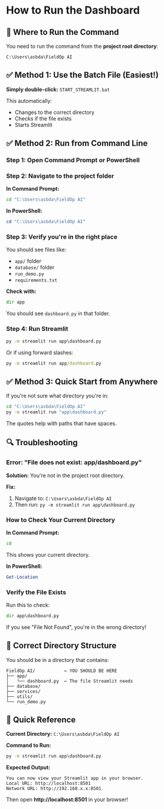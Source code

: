 # How to Run the Dashboard

## 📍 Where to Run the Command

You need to run the command from the **project root directory**:
```
C:\Users\asbda\FieldOp AI
```

## ✅ Method 1: Use the Batch File (Easiest!)

**Simply double-click:** `START_STREAMLIT.bat`

This automatically:
- Changes to the correct directory
- Checks if the file exists
- Starts Streamlit

## ✅ Method 2: Run from Command Line

### Step 1: Open Command Prompt or PowerShell

### Step 2: Navigate to the project folder

**In Command Prompt:**
```cmd
cd "C:\Users\asbda\FieldOp AI"
```

**In PowerShell:**
```powershell
cd "C:\Users\asbda\FieldOp AI"
```

### Step 3: Verify you're in the right place

You should see files like:
- `app/` folder
- `database/` folder  
- `run_demo.py`
- `requirements.txt`

**Check with:**
```cmd
dir app
```
You should see `dashboard.py` in that folder.

### Step 4: Run Streamlit

```cmd
py -m streamlit run app\dashboard.py
```

Or if using forward slashes:
```cmd
py -m streamlit run app/dashboard.py
```

## ✅ Method 3: Quick Start from Anywhere

If you're not sure what directory you're in:

```cmd
cd "C:\Users\asbda\FieldOp AI"
py -m streamlit run "app\dashboard.py"
```

The quotes help with paths that have spaces.

## 🔍 Troubleshooting

### Error: "File does not exist: app/dashboard.py"

**Solution:** You're not in the project root directory.

**Fix:**
1. Navigate to: `C:\Users\asbda\FieldOp AI`
2. Then run: `py -m streamlit run app\dashboard.py`

### How to Check Your Current Directory

**In Command Prompt:**
```cmd
cd
```
This shows your current directory.

**In PowerShell:**
```powershell
Get-Location
```

### Verify the File Exists

Run this to check:
```cmd
dir app\dashboard.py
```

If you see "File Not Found", you're in the wrong directory!

## 📍 Correct Directory Structure

You should be in a directory that contains:
```
FieldOp AI/           ← YOU SHOULD BE HERE
├── app/
│   └── dashboard.py  ← The file Streamlit needs
├── database/
├── services/
├── utils/
└── run_demo.py
```

## 🚀 Quick Reference

**Current Directory:** `C:\Users\asbda\FieldOp AI`

**Command to Run:**
```cmd
py -m streamlit run app\dashboard.py
```

**Expected Output:**
```
You can now view your Streamlit app in your browser.
Local URL: http://localhost:8501
Network URL: http://192.168.x.x:8501
```

Then open **http://localhost:8501** in your browser!

